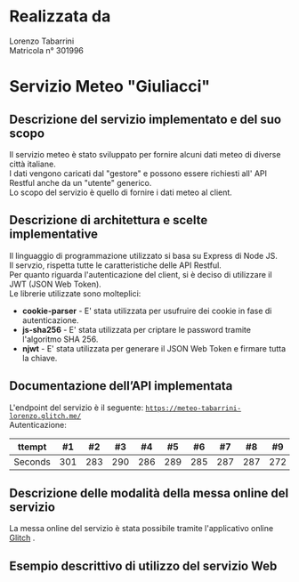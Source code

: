 # Realizzata da

Lorenzo Tabarrini <br>
Matricola n° 301996


# Servizio Meteo "Giuliacci"

## Descrizione del servizio implementato e del suo scopo

Il servizio meteo è stato sviluppato per fornire alcuni dati meteo di diverse città italiane.<br> I dati vengono caricati dal "gestore" e possono
essere richiesti all' API Restful anche da un "utente" generico. <br>Lo scopo del servizio è quello di fornire i dati meteo al client.

## Descrizione di architettura e scelte implementative

Il linguaggio di programmazione utilizzato si basa su Express di Node JS.<br>Il servzio, rispetta tutte le caratteristiche delle API Restful.
<br>Per quanto riguarda l'autenticazione del client, si è deciso di utilizzare il JWT (JSON Web Token). <br>Le librerie utilizzate sono molteplici:<br>
<ul>
  <li><b>cookie-parser</b> - E' stata utilizzata per usufruire dei cookie in fase di autenticazione.</li>
  <li><b>js-sha256</b> - E' stata utilizzata per criptare le password tramite l'algoritmo SHA 256.</li> 
  <li><b>njwt</b> - E' stata utilizzata per generare il JSON Web Token e firmare tutta la chiave.</li>
</ul>

## Documentazione dell’API implementata
L'endpoint del servizio è il seguente: <code><a href="https://meteo-tabarrini-lorenzo.glitch.me/">https://meteo-tabarrini-lorenzo.glitch.me/</a></code>
<br>
Autenticazione:
<br>

ttempt | #1 | #2 | #3 | #4 | #5 | #6 | #7 | #8 | #9 | #10 | #11
--- | --- | --- | --- |--- |--- |--- |--- |--- |--- |--- |---
Seconds | 301 | 283 | 290 | 286 | 289 | 285 | 287 | 287 | 272 | 276 | 269

## Descrizione delle modalità della messa online del servizio
La messa online del servizio è stata possibile tramite l'applicativo online <a href="https://glitch.com/">Glitch</a> . 

## Esempio descrittivo di utilizzo del servizio Web

